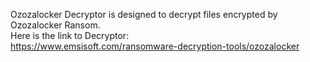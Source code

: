 Ozozalocker Decryptor is designed to decrypt files encrypted by Ozozalocker Ransom.\
Here is the link to Decryptor:\
https://www.emsisoft.com/ransomware-decryption-tools/ozozalocker
